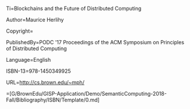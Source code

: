 Ti=Blockchains and the Future of Distributed Computing

Author=Maurice Herlihy

Copyright=

PublishedBy=PODC '17 Proceedings of the ACM Symposium on Principles of Distributed Computing

Language=English

ISBN-13=978-1450349925

URL=<a href="http://cs.brown.edu/~mph/">http://cs.brown.edu/~mph/</a>

=[G/BrownEdu/GISP-Application/Demo/SemanticComputing-2018-Fall/Bibliography/ISBN/Template/0.md]

